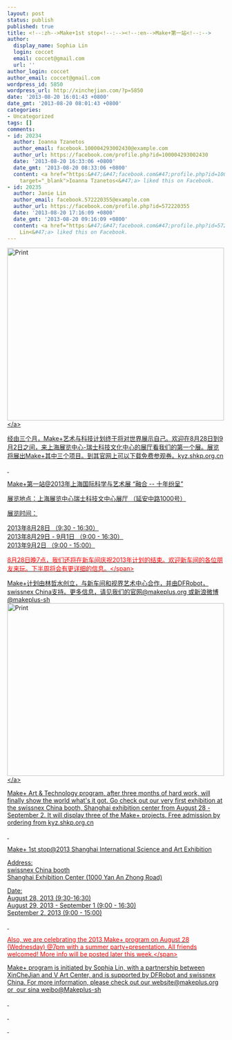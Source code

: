 ```yaml
---
layout: post
status: publish
published: true
title: <!--:zh-->Make+1st stop<!--:--><!--:en-->Make+第一站<!--:-->
author:
  display_name: Sophia Lin
  login: coccet
  email: coccet@gmail.com
  url: ''
author_login: coccet
author_email: coccet@gmail.com
wordpress_id: 5850
wordpress_url: http://xinchejian.com/?p=5850
date: '2013-08-20 16:01:43 +0800'
date_gmt: '2013-08-20 08:01:43 +0800'
categories:
- Uncategorized
tags: []
comments:
- id: 20234
  author: Ioanna Tzanetos
  author_email: facebook.100004293002430@example.com
  author_url: https://facebook.com/profile.php?id=100004293002430
  date: '2013-08-20 16:33:06 +0800'
  date_gmt: '2013-08-20 08:33:06 +0800'
  content: <a href="https:&#47;&#47;facebook.com&#47;profile.php?id=100004293002430"
    target="_blank">Ioanna Tzanetos<&#47;a> liked this on Facebook.
- id: 20235
  author: Janie Lin
  author_email: facebook.572220355@example.com
  author_url: https://facebook.com/profile.php?id=572220355
  date: '2013-08-20 17:16:09 +0800'
  date_gmt: '2013-08-20 09:16:09 +0800'
  content: <a href="https:&#47;&#47;facebook.com&#47;profile.php?id=572220355" target="_blank">Janie
    Lin<&#47;a> liked this on Facebook.
---
```

<p><!--:zh--><a href="http:&#47;&#47;xinchejian.com&#47;wp-content&#47;uploads&#47;2013&#47;08&#47;shanghai-exhibition-center1-small.jpg"><img class="aligncenter size-large wp-image-5851" alt="Print" src="http:&#47;&#47;xinchejian.com&#47;wp-content&#47;uploads&#47;2013&#47;08&#47;shanghai-exhibition-center1-small-502x400.jpg" width="502" height="400" &#47;><&#47;a></p>
<p>经由三个月，Make+艺术与科技计划终于将对世界展示自己。欢迎在8月28日到9月2日之间，来上海展览中心-瑞士科技文化中心的展厅看我们的第一个展。展览将展出Make+其中三个项目。到其官网上可以下载免费参观券。kyz.shkp.org.cn</p>
<p>&nbsp;</p>
<p>Make+第一站@2013年上海国际科学与艺术展 &ldquo;融合 -- 十年纷呈&rdquo;</p>
<p>展览地点：上海展览中心瑞士科技文中心展厅 （延安中路1000号）</p>
<p>展览时间：</p>
<p>2013年8月28日 （9:30 - 16:30）<br />
2013年8月29日 - 9月1日 （9:00 - 16:30）<br />
2013年9月2日 （9:00 - 15:00）</p>
<p><span style="color: #ff0000;">8月28日晚7点，我们还将在新车间庆祝2013年计划的结束。欢迎新车间的各位朋友来玩。下半周将会有更详细的信息。<&#47;span></p>
<p>Make+计划由林哲水创立，与新车间和视界艺术中心合作，并由DFRobot，swissnex China支持。更多信息，请见我们的官网@makeplus.org 或新浪微博@makeplus-sh<!--:--><!--:en--><a href="http:&#47;&#47;xinchejian.com&#47;wp-content&#47;uploads&#47;2013&#47;08&#47;shanghai-exhibition-center1-small.jpg"><img class="aligncenter size-large wp-image-5851" alt="Print" src="http:&#47;&#47;xinchejian.com&#47;wp-content&#47;uploads&#47;2013&#47;08&#47;shanghai-exhibition-center1-small-502x400.jpg" width="502" height="400" &#47;><&#47;a></p>
<p>Make+ Art &amp; Technology program, after three months of hard work, will finally show the world what's it got. Go check out our very first exhibition at the swissnex China booth, Shanghai exhibition center from August 28 - September 2. It will display three of the Make+ projects. Free admission by ordering from&nbsp;kyz.shkp.org.cn</p>
<p>&nbsp;</p>
<p>Make+ 1st stop@2013 Shanghai International Science and Art Exhibition</p>
<p>Address:<br />
swissnex China booth<br />
Shanghai Exhibition Center (1000 Yan An Zhong Road)</p>
<p>Date:<br />
August 28, 2013 (9:30-16:30)<br />
August 29, 2013 - September 1 (9:00 - 16:30)<br />
September 2, 2013 (9:00 - 15:00)</p>
<p>&nbsp;</p>
<p><span style="color: #ff0000;">Also, we are celebrating the 2013 Make+ program on August 28 (Wednesday) @7pm with a summer party+presentation. All friends welcomed! More info will be posted later this week.<&#47;span></p>
<p>Make+ program is initiated by Sophia Lin, with a partnership between XinCheJian and V Art Center, and is supported by DFRobot and swissnex China. For more information, please check out our website@makeplus.org or &nbsp;our sina weibo@Makeplus-sh</p>
<p>&nbsp;</p>
<p>&nbsp;</p>
<p>&nbsp;<!--:--></p>
